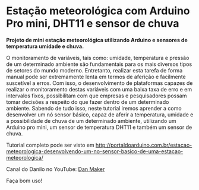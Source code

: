 # Estação meteorológica com Arduino Pro mini, DHT11 e sensor de chuva

**Projeto de mini estação meteorológica utilizando Arduino e sensores de temperatura umidade e chuva.**


O monitoramento de variáveis, tais como: umidade, temperatura e pressão de um determinado ambiente são fundamentais para os mais diversos tipos de setores do mundo moderno. Entretanto, realizar esta tarefa de forma manual pode ser extremamente lenta em termos de aferição e facilmente suscetível a erros. Com isso, o desenvolvimento de plataformas capazes de realizar o monitoramento destas variáveis com uma baixa taxa de erro e em intervalos fixos, possibilitam com que empresas e pesquisadores possam tomar decisões a respeito do que fazer dentro de um determinado ambiente. Sabendo de tudo isso, neste tutorial iremos aprender a como desenvolver um nó sensor básico, capaz de aferir a temperatura, umidade e a possibilidade de chuva de um determinado ambiente, utilizando um Arduino pro mini, um sensor de temperatura DHT11 e também um sensor de chuva.

Tutorial completo pode ser visto em http://portaldoarduino.com.br/estacao-meteorologica-desenvolvendo-um-no-sensor-basico-de-uma-estacao-meteorologica/

Canal do Danilo no YouTube: <a href="https://www.youtube.com/channel/UCZbZ0IEMOoLiDxAGM7KBXwA">Dan Maker</a>

Faça bom uso!
